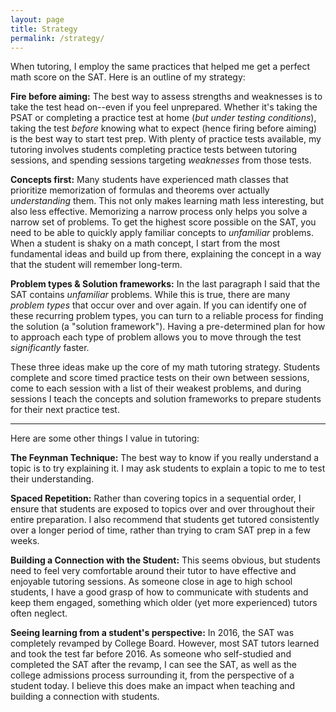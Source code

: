 ```yaml
---
layout: page
title: Strategy
permalink: /strategy/
---
```


When tutoring, I employ the same practices that helped me get a perfect math score on the SAT. Here is an outline of my strategy:

**Fire before aiming:** The best way to assess strengths and weaknesses is to take the test head on--even if you feel unprepared. Whether it's taking the PSAT or completing a practice test at home (*but under testing conditions*), taking the test *before* knowing what to expect (hence firing before aiming) is the best way to start test prep. With plenty of practice tests available, my tutoring involves students completing practice tests between tutoring sessions, and spending sessions targeting *weaknesses* from those tests.

**Concepts first:** Many students have experienced math classes that prioritize memorization of formulas and theorems over actually *understanding* them. This not only makes learning math less interesting, but also less effective. Memorizing a narrow process only helps you solve a narrow set of problems. To get the highest score possible on the SAT, you need to be able to quickly apply familiar concepts to *unfamiliar* problems. When a student is shaky on a math concept, I start from the most fundamental ideas and build up from there, explaining the concept in a way that the student will remember long-term.

**Problem types & Solution frameworks:** In the last paragraph I said that the SAT contains *unfamiliar* problems. While this is true, there are many *problem types* that occur over and over again. If you can identify one of these recurring problem types, you can turn to a reliable process for finding the solution (a "solution framework"). Having a pre-determined plan for how to approach each type of problem allows you to move through the test *significantly* faster.

These three ideas make up the core of my math tutoring strategy. Students complete and score timed practice tests on their own between sessions, come to each session with a list of their weakest problems, and during sessions I teach the concepts and solution frameworks to prepare students for their next practice test. 

___

Here are some other things I value in tutoring:

**The Feynman Technique:** The best way to know if you really understand a topic is to try explaining it. I may ask students to explain a topic to me to test their understanding.

**Spaced Repetition:** Rather than covering topics in a sequential order, I ensure that students are exposed to topics over and over throughout their entire preparation. I also recommend that students get tutored consistently over a longer period of time, rather than trying to cram SAT prep in a few weeks.

**Building a Connection with the Student:** This seems obvious, but students need to feel very comfortable around their tutor to have effective and enjoyable tutoring sessions. As someone close in age to high school students, I have a good grasp of how to communicate with students and keep them engaged, something which older (yet more experienced) tutors often neglect.

**Seeing learning from a student's perspective:** In 2016, the SAT was completely revamped by College Board. However, most SAT tutors learned and took the test far before 2016. As someone who self-studied and completed the SAT after the revamp, I can see the SAT, as well as the college admissions process surrounding it, from the perspective of a student today. I believe this does make an impact when teaching and building a connection with students.




<!--
<div class="gallery-box">
  <div class="gallery">
    <img src="/images/100.jpg" loading="lazy">
    <img src="/images/105.jpg" loading="lazy">
    <img src="/images/103.jpg" loading="lazy">
  </div>
  <em>Gallery / <a href="https://unsplash.com/" target="_blank">Unsplash</a></em>
</div>
-->
